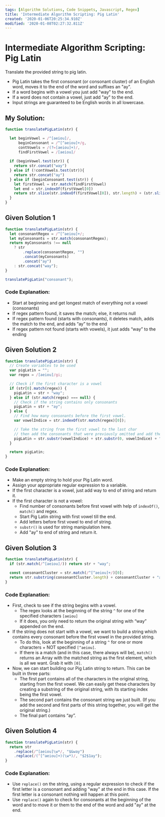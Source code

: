 ```yaml
---
tags: [Algorithm Solutions, Code Snippets, Javascript, Regex]
title: 'Intermediate Algorithm Scripting: Pig Latin'
created: '2020-01-06T20:25:34.910Z'
modified: '2020-01-08T02:27:32.811Z'
---
```


Intermediate Algorithm Scripting: Pig Latin
===========================================

Translate the provided string to pig latin.

* Pig Latin takes the first consonant (or consonant cluster) of an English word, moves it to the end of the word and suffixes an "ay".
* If a word begins with a vowel you just add "way" to the end.
* If a word does not contain a vowel, just add "ay" to the end.
* Input strings are guaranteed to be English words in all lowercase.

My Solution:
------------
``` javascript
function translatePigLatin(str) {

  let beginVowel = /^[aeiou]/,
      beginConsonant = /^[^aeiou]+/g,
      contVowels = /(?=[aeiou]+)/,
      findFirstVowel = /[aeiou]/
 
  if (beginVowel.test(str)) { 
    return str.concat("way")
  } else if (!contVowels.test(str)){ 
    return str.concat("ay")
  } else if (beginConsonant.test(str)) { 
    let firstVowel = str.match(findFirstVowel)
    let end = str.indexOf(firstVowel[0])
    return str.slice(str.indexOf(firstVowel[0]), str.length) + (str.slice(0, str.indexOf(firstVowel[0])) )+ "ay"
  } 
}

```

Given Solution 1
----------------
``` javascript
function translatePigLatin(str) {
  let consonantRegex = /^[^aeiou]+/;
  let myConsonants = str.match(consonantRegex);
  return myConsonants !== null
    ? str
        .replace(consonantRegex, "")
        .concat(myConsonants)
        .concat("ay")
    : str.concat("way");
}

translatePigLatin("consonant");
```
### Code Explanation:
* Start at beginning and get longest match of everything not a vowel (consonants)
* If regex pattern found, it saves the match; else, it returns null
* If regex pattern found (starts with consonants), it deletes match, adds the match to the end, and adds “ay” to the end
* If regex pattern not found (starts with vowels), it just adds “way” to the ending


Given Solution 2
----------------
``` javascript
function translatePigLatin(str) {
  // Create variables to be used
  var pigLatin = "";
  var regex = /[aeiou]/gi;

  // Check if the first character is a vowel
  if (str[0].match(regex)) {
    pigLatin = str + "way";
  } else if (str.match(regex) === null) {
    // Check if the string contains only consonants
    pigLatin = str + "ay";
  } else {
    // Find how many consonants before the first vowel.
    var vowelIndice = str.indexOf(str.match(regex)[0]);

    // Take the string from the first vowel to the last char
    // then add the consonants that were previously omitted and add the ending.
    pigLatin = str.substr(vowelIndice) + str.substr(0, vowelIndice) + "ay";
  }

  return pigLatin;
}
```
### Code Explanation:
* Make an empty string to hold your Pig Latin word.
* Assign your appropriate regular expression to a variable.
* If the first character is a vowel, just add way to end of string and return it.
* If the first character is not a vowel:
   * Find number of consonants before first vowel with help of ```indexOf()```, ```match()``` and regex.
   * Start Pig Latin string with first vowel till the end.
   * Add letters before first vowel to end of string.
   * ```substr()``` is used for string manipulation here.
   * Add "ay" to end of string and return it.


Given Solution 3
----------------
``` javascript
function translatePigLatin(str) {
  if (str.match(/^[aeiou]/)) return str + "way";

  const consonantCluster = str.match(/^[^aeiou]+/)[0];
  return str.substring(consonantCluster.length) + consonantCluster + "ay";
}
```
### Code Explanation:

* First, check to see if the string begins with a vowel.
  * The regex looks at the beginning of the string ```^``` for one of the specified characters ```[aeiou]```
  * If it does, you only need to return the original string with “way” appended on the end.
* If the string does not start with a vowel, we want to build a string which contains every consonant before the first vowel in the provided string.
  * To do this, look at the beginning of a string ```^``` for one or more characters + NOT specified ```[^aeiou]```.
  * If there is a match (and in this case, there always will be), ```match()``` returns an Array with the matched string as the first element, which is all we want. Grab it with ```[0]```.
* Now, we can start building our Pig Latin string to return. This can be built in three parts:
  * The first part contains all of the characters in the original string, starting from the first vowel. We can easily get these characters by creating a substring of the original string, with its starting index being the first vowel.
  * The second part contains the consonant string we just built. (If you add the second and first parts of this string together, you will get the original string.)
  * The final part contains “ay”.


Given Solution 4
----------------
``` javascript
function translatePigLatin(str) {
  return str
    .replace(/^[aeiou]\w*/, "$&way")
    .replace(/(^[^aeiou]+)(\w*)/, "$2$1ay");
}
```
### Code Explanation:

* Use ```replace()``` on the string, using a regular expression to check if the first letter is a consonant and adding "way" at the end in this case. If the first letter is a consonant nothing will happen at this point.
* Use ```replace()``` again to check for consonants at the beginning of the word and to move it or them to the end of the word and add "ay" at the end.


